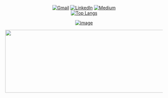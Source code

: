 <div align=center>  
  
[![Gmail](https://img.shields.io/badge/Gmail-D14836?style=for-the-badge&logo=gmail&logoColor=white)](mailto:yunjeongiya@gmail.com)
[![LinkedIn](https://img.shields.io/badge/LinkedIn-0077B5?style=for-the-badge&logo=linkedin&logoColor=white)](https://www.linkedin.com/in/yunjeongiya/)
[![Medium](https://img.shields.io/badge/Medium-12100E?style=for-the-badge&logo=medium&logoColor=white)](https://medium.com/@yunjeongiya)  
[![Top Langs](https://github-readme-stats.vercel.app/api/top-langs/?username=yunjeongiya&layout=compact)](https://github.com/anuraghazra/github-readme-stats)   

<!--[![Solved.ac Profile](http://mazassumnida.wtf/api/v2/generate_badge?boj=uu0078)](https://solved.ac/uu0078/)-->
[![image](https://img.shields.io/badge/Portfolio-255E63?style=for-the-badge&logo=About.me&logoColor=white)](https://yunjeongiya.notion.site/portfolio)




<a href="https://www.gitanimals.org/en_US?utm_medium=image&utm_source=yunjeongiya&utm_content=line">
  <img
    src="https://render.gitanimals.org/lines/yunjeongiya?pet-id=700022640790059510"
    width="600"
    height="200"
  />
</a>
  
